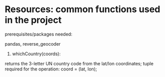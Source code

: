 # Resources: common functions used in the project

prerequisites/packages needed:

pandas, reverse_geocoder

1. whichCountry(coords):

returns the 3-letter UN country code from the lat/lon coordinates;
tuple required for the operation: coord = (lat, lon);